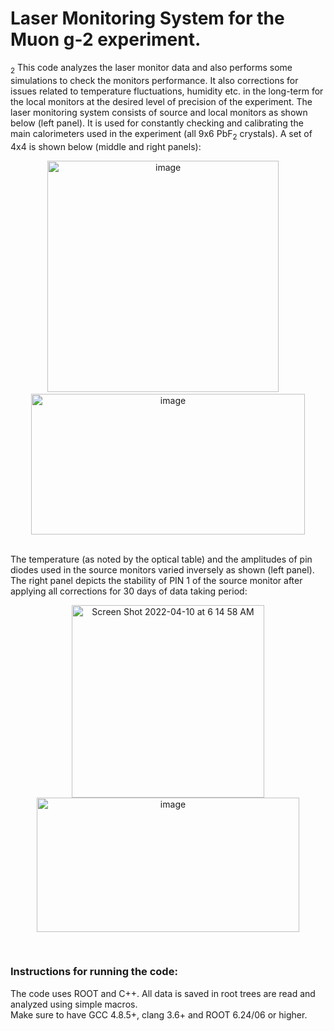 # Laser Monitoring System for the Muon g-2 experiment.
<sub>2</sub>
This code analyzes the laser monitor data and also performs some simulations to check the monitors performance. It also corrections for issues 
related to temperature fluctuations, humidity etc. in the long-term for the local monitors at the desired level of precision of the experiment.
The laser monitoring system consists of source and local monitors as shown below (left panel). It is used for constantly checking and calibrating the main calorimeters used in the experiment (all 9x6 PbF<sub>2</sub> crystals). A set of 4x4 is shown below (middle and right panels):</br>
<p align="center"><img width="370" alt="image" src="https://user-images.githubusercontent.com/27436642/162612696-213711b7-eb68-4931-9a2d-0b2bdb321375.png">
&nbsp;&nbsp;&nbsp;<img width="438" height="225" alt="image" src="https://user-images.githubusercontent.com/27436642/162613015-311004c4-50e2-4821-be2f-225e0b09ad20.png"></p></br>
The temperature (as noted by the optical table) and the amplitudes of pin diodes used in the source monitors varied inversely as shown (left panel).
The right panel depicts the stability of PIN 1 of the source monitor after applying all corrections for 30 days of data taking period:</br>
<p align="center"><img width="308" alt="Screen Shot 2022-04-10 at 6 14 58 AM" src="https://user-images.githubusercontent.com/27436642/162613438-8205195a-3ce5-4eb5-8b87-7135f61eccc2.png">
<img width="420" height="215" alt="image" src="https://user-images.githubusercontent.com/27436642/162613308-c89bd16b-3534-4e19-b892-603af8823bd5.png"></p></br>

### Instructions for running the code:
The code uses ROOT and C++. All data is saved in root trees are read and analyzed using simple macros.</br>
Make sure to have GCC 4.8.5+, clang 3.6+ and ROOT 6.24/06 or higher.
